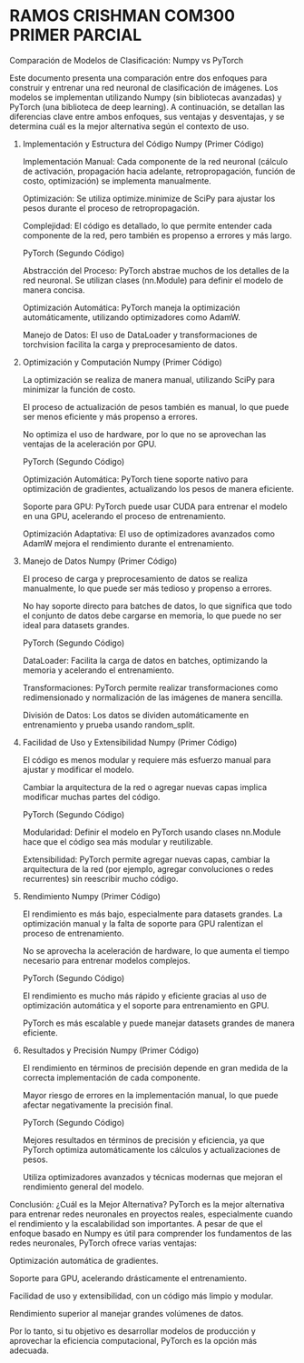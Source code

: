 # RAMOS CRISHMAN COM300 PRIMER PARCIAL
Comparación de Modelos de Clasificación: Numpy vs PyTorch

Este documento presenta una comparación entre dos enfoques para construir y entrenar una red neuronal de clasificación de imágenes. Los modelos se implementan utilizando Numpy (sin bibliotecas avanzadas) y PyTorch (una biblioteca de deep learning). A continuación, se detallan las diferencias clave entre ambos enfoques, sus ventajas y desventajas, y se determina cuál es la mejor alternativa según el contexto de uso.
1. Implementación y Estructura del Código
    Numpy (Primer Código)

    Implementación Manual: Cada componente de la red neuronal (cálculo de activación, propagación hacia adelante, retropropagación, función de costo, optimización) se implementa manualmente.

    Optimización: Se utiliza optimize.minimize de SciPy para ajustar los pesos durante el proceso de retropropagación.

    Complejidad: El código es detallado, lo que permite entender cada componente de la red, pero también es propenso a errores y más largo.

    PyTorch (Segundo Código)

    Abstracción del Proceso: PyTorch abstrae muchos de los detalles de la red neuronal. Se utilizan clases (nn.Module) para definir el modelo de manera concisa.

    Optimización Automática: PyTorch maneja la optimización automáticamente, utilizando optimizadores como AdamW.

    Manejo de Datos: El uso de DataLoader y transformaciones de torchvision facilita la carga y preprocesamiento de datos.

2. Optimización y Computación
    Numpy (Primer Código)

    La optimización se realiza de manera manual, utilizando SciPy para minimizar la función de costo.

    El proceso de actualización de pesos también es manual, lo que puede ser menos eficiente y más propenso a errores.

    No optimiza el uso de hardware, por lo que no se aprovechan las ventajas de la aceleración por GPU.

    PyTorch (Segundo Código)

    Optimización Automática: PyTorch tiene soporte nativo para optimización de gradientes, actualizando los pesos de manera eficiente.

    Soporte para GPU: PyTorch puede usar CUDA para entrenar el modelo en una GPU, acelerando el proceso de entrenamiento.

    Optimización Adaptativa: El uso de optimizadores avanzados como AdamW mejora el rendimiento durante el entrenamiento.

3. Manejo de Datos
    Numpy (Primer Código)

    El proceso de carga y preprocesamiento de datos se realiza manualmente, lo que puede ser más tedioso y propenso a errores.

    No hay soporte directo para batches de datos, lo que significa que todo el conjunto de datos debe cargarse en memoria, lo que puede no ser ideal para datasets grandes.

    PyTorch (Segundo Código)

    DataLoader: Facilita la carga de datos en batches, optimizando la memoria y acelerando el entrenamiento.

    Transformaciones: PyTorch permite realizar transformaciones como redimensionado y normalización de las imágenes de manera sencilla.

    División de Datos: Los datos se dividen automáticamente en entrenamiento y prueba usando random_split.

4. Facilidad de Uso y Extensibilidad
    Numpy (Primer Código)

    El código es menos modular y requiere más esfuerzo manual para ajustar y modificar el modelo.

    Cambiar la arquitectura de la red o agregar nuevas capas implica modificar muchas partes del código.

    PyTorch (Segundo Código)

    Modularidad: Definir el modelo en PyTorch usando clases nn.Module hace que el código sea más modular y reutilizable.

    Extensibilidad: PyTorch permite agregar nuevas capas, cambiar la arquitectura de la red (por ejemplo, agregar convoluciones o redes recurrentes) sin reescribir mucho código.

5. Rendimiento
    Numpy (Primer Código)

    El rendimiento es más bajo, especialmente para datasets grandes. La optimización manual y la falta de soporte para GPU ralentizan el proceso de entrenamiento.

    No se aprovecha la aceleración de hardware, lo que aumenta el tiempo necesario para entrenar modelos complejos.

    PyTorch (Segundo Código)

    El rendimiento es mucho más rápido y eficiente gracias al uso de optimización automática y el soporte para entrenamiento en GPU.

    PyTorch es más escalable y puede manejar datasets grandes de manera eficiente.

6. Resultados y Precisión
    Numpy (Primer Código)

    El rendimiento en términos de precisión depende en gran medida de la correcta implementación de cada componente.

    Mayor riesgo de errores en la implementación manual, lo que puede afectar negativamente la precisión final.

    PyTorch (Segundo Código)

    Mejores resultados en términos de precisión y eficiencia, ya que PyTorch optimiza automáticamente los cálculos y actualizaciones de pesos.

    Utiliza optimizadores avanzados y técnicas modernas que mejoran el rendimiento general del modelo.

Conclusión: ¿Cuál es la Mejor Alternativa?
PyTorch es la mejor alternativa para entrenar redes neuronales en proyectos reales, especialmente cuando el rendimiento y la escalabilidad son importantes. A pesar de que el enfoque basado en Numpy es útil para comprender los fundamentos de las redes neuronales, PyTorch ofrece varias ventajas:

Optimización automática de gradientes.

Soporte para GPU, acelerando drásticamente el entrenamiento.

Facilidad de uso y extensibilidad, con un código más limpio y modular.

Rendimiento superior al manejar grandes volúmenes de datos.

Por lo tanto, si tu objetivo es desarrollar modelos de producción y aprovechar la eficiencia computacional, PyTorch es la opción más adecuada.
